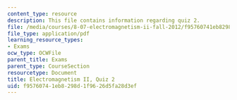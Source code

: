 ```yaml
---
content_type: resource
description: This file contains information regarding quiz 2.
file: /media/courses/8-07-electromagnetism-ii-fall-2012/f95760741eb8298d1f9626d5fa28d3ef_MIT8_07F12_quiz2.pdf
file_type: application/pdf
learning_resource_types:
- Exams
ocw_type: OCWFile
parent_title: Exams
parent_type: CourseSection
resourcetype: Document
title: Electromagnetism II, Quiz 2
uid: f9576074-1eb8-298d-1f96-26d5fa28d3ef
---
```

